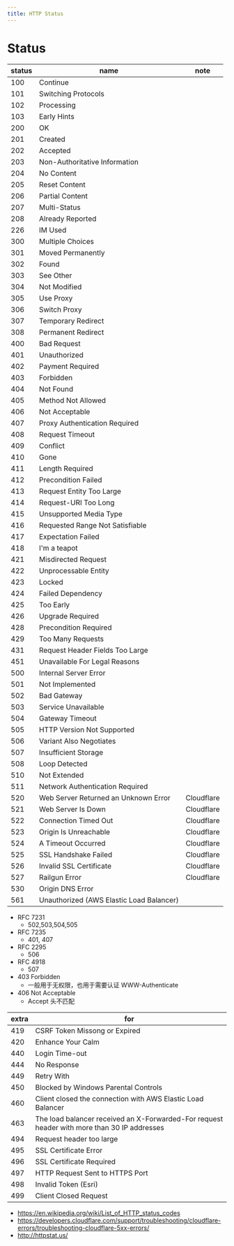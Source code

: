 ```yaml
---
title: HTTP Status
---
```


# Status

| status | name                                     | note       |
| ------ | ---------------------------------------- | ---------- |
| 100    | Continue                                 |
| 101    | Switching Protocols                      |
| 102    | Processing                               |
| 103    | Early Hints                              |
| 200    | OK                                       |
| 201    | Created                                  |
| 202    | Accepted                                 |
| 203    | Non-Authoritative Information            |
| 204    | No Content                               |
| 205    | Reset Content                            |
| 206    | Partial Content                          |
| 207    | Multi-Status                             |
| 208    | Already Reported                         |
| 226    | IM Used                                  |
| 300    | Multiple Choices                         |
| 301    | Moved Permanently                        |
| 302    | Found                                    |
| 303    | See Other                                |
| 304    | Not Modified                             |
| 305    | Use Proxy                                |
| 306    | Switch Proxy                             |
| 307    | Temporary Redirect                       |
| 308    | Permanent Redirect                       |
| 400    | Bad Request                              |
| 401    | Unauthorized                             |
| 402    | Payment Required                         |
| 403    | Forbidden                                |
| 404    | Not Found                                |
| 405    | Method Not Allowed                       |
| 406    | Not Acceptable                           |            |
| 407    | Proxy Authentication Required            |
| 408    | Request Timeout                          |
| 409    | Conflict                                 |
| 410    | Gone                                     |
| 411    | Length Required                          |
| 412    | Precondition Failed                      |
| 413    | Request Entity Too Large                 |
| 414    | Request-URI Too Long                     |
| 415    | Unsupported Media Type                   |
| 416    | Requested Range Not Satisfiable          |
| 417    | Expectation Failed                       |
| 418    | I'm a teapot                             |
| 421    | Misdirected Request                      |
| 422    | Unprocessable Entity                     |
| 423    | Locked                                   |
| 424    | Failed Dependency                        |
| 425    | Too Early                                |
| 426    | Upgrade Required                         |
| 428    | Precondition Required                    |
| 429    | Too Many Requests                        |
| 431    | Request Header Fields Too Large          |
| 451    | Unavailable For Legal Reasons            |
| 500    | Internal Server Error                    |
| 501    | Not Implemented                          |
| 502    | Bad Gateway                              |
| 503    | Service Unavailable                      |
| 504    | Gateway Timeout                          |
| 505    | HTTP Version Not Supported               |
| 506    | Variant Also Negotiates                  |
| 507    | Insufficient Storage                     |
| 508    | Loop Detected                            |
| 510    | Not Extended                             |
| 511    | Network Authentication Required          |
| 520    | Web Server Returned an Unknown Error     | Cloudflare |
| 521    | Web Server Is Down                       | Cloudflare |
| 522    | Connection Timed Out                     | Cloudflare |
| 523    | Origin Is Unreachable                    | Cloudflare |
| 524    | A Timeout Occurred                       | Cloudflare |
| 525    | SSL Handshake Failed                     | Cloudflare |
| 526    | Invalid SSL Certificate                  | Cloudflare |
| 527    | Railgun Error                            | Cloudflare |
| 530    | Origin DNS Error                         |
| 561    | Unauthorized (AWS Elastic Load Balancer) |

- RFC 7231
  - 502,503,504,505
- RFC 7235
  - 401, 407
- RFC 2295
  - 506
- RFC 4918
  - 507
- 403 Forbidden
  - 一般用于无权限，也用于需要认证 WWW-Authenticate
- 406 Not Acceptable
  - Accept 头不匹配

| extra | for                                                                                         |
| ----- | ------------------------------------------------------------------------------------------- |
| 419   | CSRF Token Missong or Expired                                                               |
| 420   | Enhance Your Calm                                                                           |
| 440   | Login Time-out                                                                              |
| 444   | No Response                                                                                 |
| 449   | Retry With                                                                                  |
| 450   | Blocked by Windows Parental Controls                                                        |
| 460   | Client closed the connection with AWS Elastic Load Balancer                                 |
| 463   | The load balancer received an X-Forwarded-For request header with more than 30 IP addresses |
| 494   | Request header too large                                                                    |
| 495   | SSL Certificate Error                                                                       |
| 496   | SSL Certificate Required                                                                    |
| 497   | HTTP Request Sent to HTTPS Port                                                             |
| 498   | Invalid Token (Esri)                                                                        |
| 499   | Client Closed Request                                                                       |

- https://en.wikipedia.org/wiki/List_of_HTTP_status_codes
- https://developers.cloudflare.com/support/troubleshooting/cloudflare-errors/troubleshooting-cloudflare-5xx-errors/
- http://httpstat.us/
